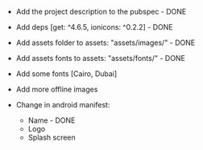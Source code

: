 - Add the project description to the pubspec        - DONE

- Add deps [get: ^4.6.5, ionicons: ^0.2.2]          - DONE

- Add assets folder to assets: "assets/images/"     - DONE

- Add assets fonts to assets: "assets/fonts/"       - DONE

- Add some fonts [Cairo, Dubai]                 

- Add more offline images

- Change in android manifest:
    - Name                          - DONE
    - Logo
    - Splash screen
